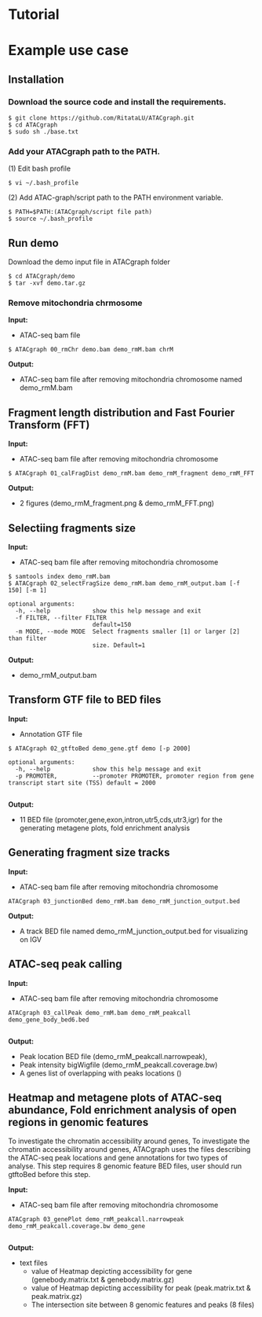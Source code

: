 # Tutorial

# Example use case 

## Installation
### Download the source code and install the requirements.

```
$ git clone https://github.com/RitataLU/ATACgraph.git
$ cd ATACgraph
$ sudo sh ./base.txt

``` 

### Add your ATACgraph path to the PATH.

(1)  Edit bash profile
  
``` 
$ vi ~/.bash_profile
``` 
   
(2) Add ATAC-graph/script path to the PATH environment variable.
 
``` 
$ PATH=$PATH:(ATACgraph/script file path)
$ source ~/.bash_profile

```    
## Run demo
Download the demo input file in ATACgraph folder

```
$ cd ATACgraph/demo
$ tar -xvf demo.tar.gz 
``` 
### Remove mitochondria chrmosome

**Input:**
* ATAC-seq bam file
``` 
$ ATACgraph 00_rmChr demo.bam demo_rmM.bam chrM
```
**Output:**
* ATAC-seq bam file after removing mitochondria chromosome named demo_rmM.bam

## Fragment length distribution and Fast Fourier Transform (FFT)

**Input:**
* ATAC-seq bam file after removing mitochondria chromosome

```
$ ATACgraph 01_calFragDist demo_rmM.bam demo_rmM_fragment demo_rmM_FFT

```
              
**Output:** 
* 2 figures (demo_rmM_fragment.png & demo_rmM_FFT.png)


## Selectiing fragments size 

**Input:**
* ATAC-seq bam file after removing mitochondria chromosome

```
$ samtools index demo_rmM.bam
$ ATACgraph 02_selectFragSize demo_rmM.bam demo_rmM_output.bam [-f 150] [-m 1]

optional arguments:
  -h, --help            show this help message and exit
  -f FILTER, --filter FILTER
                        default=150
  -m MODE, --mode MODE  Select fragments smaller [1] or larger [2] than filter
                        size. Default=1                       

```
**Output:** 
* demo_rmM_output.bam


## Transform GTF file to BED files

**Input:**
* Annotation GTF file

```
$ ATACgraph 02_gtftoBed demo_gene.gtf demo [-p 2000]

optional arguments:
  -h, --help            show this help message and exit
  -p PROMOTER,          --promoter PROMOTER, promoter region from gene transcript start site (TSS) default = 2000
                        
```

**Output:** 
* 11 BED file (promoter,gene,exon,intron,utr5,cds,utr3,igr) for the generating metagene plots, fold enrichment analysis 



## Generating fragment size tracks 

**Input:**
* ATAC-seq bam file after removing mitochondria chromosome

```
ATACgraph 03_junctionBed demo_rmM.bam demo_rmM_junction_output.bed

```

**Output:** 

* A track BED file named demo_rmM_junction_output.bed for visualizing on IGV


##  ATAC-seq peak calling

**Input:**
* ATAC-seq bam file after removing mitochondria chromosome

```
ATACgraph 03_callPeak demo_rmM.bam demo_rmM_peakcall demo_gene_body_bed6.bed
  
```

**Output:** 
* Peak location BED file (demo_rmM_peakcall.narrowpeak), 
* Peak intensity bigWigfile (demo_rmM_peakcall.coverage.bw) 
* A genes list of overlapping with peaks locations ()




## Heatmap and metagene plots of ATAC-seq abundance, Fold enrichment analysis of open regions in genomic features 
To investigate the chromatin accessibility around genes, To investigate the chromatin accessibility around genes, ATACgraph uses the files describing the ATAC-seq peak locations and gene annotations for two types of analyse. This step requires 8 genomic feature BED files, user should run gtftoBed before this step.

**Input:**
* ATAC-seq bam file after removing mitochondria chromosome 

```
ATACgraph 03_genePlot demo_rmM_peakcall.narrowpeak demo_rmM_peakcall.coverage.bw demo_gene 
  
```

**Output:** 
*  text files
   * value of Heatmap depicting accessibility for gene (genebody.matrix.txt & genebody.matrix.gz)
   * value of Heatmap depicting accessibility for peak (peak.matrix.txt & peak.matrix.gz)
   * The intersection site between 8 genomic features and peaks (8 files)




